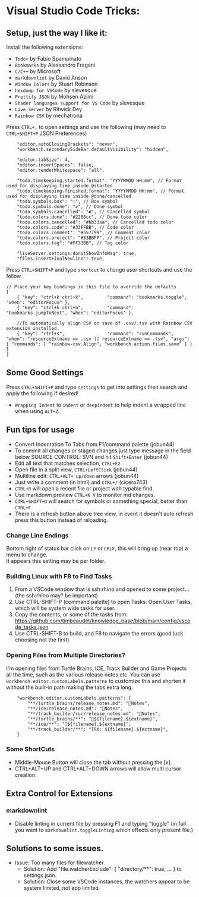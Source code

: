 # Visual Studio Code Tricks:

## Setup, just the way I like it:
Install the following extensions:
* `Todo+` by Fabio Spampinato
* `Bookmarks` by Alessandro Fragani
* `C/C++` by Microsoft
* `markdownlint` by David Anson
* `Window Colors` by Stuart Robinson
* `hexdump for VSCode` by slevesque
* `Prettify JSON` by Mohsen Azimi
* `Shader languages support for VS Code` by slevesque
* `Live Server` by Ritwick Dey
* `Rainbow CSV` by mechatrona

Press `CTRL+,` to open settings and use the following (may need to `CTRL+SHIFT+P` JSON Preferences)
```
	"editor.autoClosingBrackets": "never",
	"workbench.secondarySideBar.defaultVisibility": "hidden",

	"editor.tabSize": 4,
	"editor.insertSpaces": false,
	"editor.renderWhitespace": "all",

	"todo.timekeeping.started.format": "YYYYMMDD HH:mm", // Format used for displaying time inside @started
	"todo.timekeeping.finished.format": "YYYYMMDD HH:mm", // Format used for displaying time inside @done/cancelled
	"todo.symbols.box": "☐", // Box symbol
	"todo.symbols.done": "✔", // Done symbol
	"todo.symbols.cancelled": "✘", // Cancelled symbol
	"todo.colors.done": "#2288cc", // Done todo color
	"todo.colors.cancelled": "#bb33aa", // Cancelled todo color
	"todo.colors.code": "#33FFBB", // Code color
	"todo.colors.comment": "#557799", // Comment color
	"todo.colors.project": "#33BBFF", // Project color
	"todo.colors.tag": "#FF33BB", // Tag color

	"liveServer.settings.donotShowInfoMsg": true,
	"files.insertFinalNewline": true,
```

Press `CTRL+SHIFT+P` and type `shortcut` to change user shortcuts and use the follow
```
// Place your key bindings in this file to override the defaults
[
	{ "key": "ctrl+k ctrl+k",         "command": "bookmarks.toggle", "when": "editorFocus" },
	{ "key": "ctrl+k ctrl+n",         "command": "bookmarks.jumpToNext", "when": "editorFocus" },

    //To automatically align CSV on save of .csv/.tsv with Rainbow CSV extension installed.
    { "key": "ctrl+s",                "command": "runCommands", "when": "resourceExtname == .csv || resourceExtname == .tsv", "args": { "commands": [ "rainbow-csv.Align", "workbench.action.files.save" ] } }
]
```

## Some Good Settings

Press `CTRL+SHIFT+P` and type `settings` to get into settings then search and apply the following if desired!
- `Wrapping Indent` to `indent` or `deepindent` to help indent a wrapped line when using `ALT+Z`.

## Fun tips for usage
- Convert Indentation To Tabs from F1/command palette (jobun44)
- To commit all changes or staged changes just type message in the field below SOURCE CONTROL: SVN and hit `Shift+Enter` (jobun44)
- Edit all text that matches selection, `CTRL+F2`
- Open file in a split view, `CTRL+LeftClick` (jobun44)
- Multiline edit: `CTRL+ALT+ up/down` arrows (jobun44)
- Just write a comment (in html) and `CTRL+/` (cicero743)
- `CTRL+R` will open a recent file or project with typable find.
- Use markdown preview `CTRL+K V` to monitor md changes.
- `CTRL+SHIFT+O` will search for symbols or something special, better than `CTRL+F`
- There is a refresh button above tree view, in event it doesn't auto refresh press this button instead of reloading.


### Change Line Endings
Bottom right of status bar click on `LF` or `CRLF`, this will bring up (near top) a menu to change.  
It appears this setting may be per folder.


### Building Linux with F8 to Find Tasks

1. From a VSCode window that is ssh:rhino and opened to some project... (the ssh:rhino may? be important)
1. Use CTRL-SHIFT-P (command palette) to open Tasks: Open User Tasks, which will be system wide tasks for user.
2. Copy the contents, or some of the tasks from: https://github.com/timbeaudet/knowledge_base/blob/main/config/vscode_tasks.json
3. Use CTRL-SHIFT-B to build, and F8 to navigate the errors (good luck choosing not the first)

### Opening Files from Multiple Directories?

I'm opening files from Turtle Brains, ICE, Track Builder and Game Projects all the time, such as the various release notes etc. You can use `workbench.editor.customLabels.patterns` to customize this and shorten it without the built-in path making the tabs extra long.

```
	"workbench.editor.customLabels.patterns": {
		"**/turtle_brains/release_notes.md": "🐢Notes",
		"**/ice/release_notes.md": "🧊Notes",
		"**/track_builder/run/release_notes.md": "🚧Notes",
		"**/turtle_brains/**": "🐢${filename}.${extname}",
		"**/ice/**": "🧊${filename}.${extname}",
		"**/track_builder/**": "TRK: ${filename}.${extname}",
	}
 ```

### Some ShortCuts

- Middle-Mouse Button will close the tab without pressing the [x].
- CTRL+ALT+UP and CTRL+ALT+DOWN arrows will allow multi cursor creation.

## Extra Control for Extensions

### markdownlint

- Disable linting in current file by pressing F1 and typing "toggle"  (in full you want to `markdownlint.toggleLinting` which effects only present file.)

## Solutions to some issues.

- Issue: Too many files for filewatcher.
	- Solution: Add "file.watcherExclude": { "directory/\*\*": true, ... } to settings.json.
	- Solution: Close some VSCode instances, the watchers appear to be system limited, not app limited.
